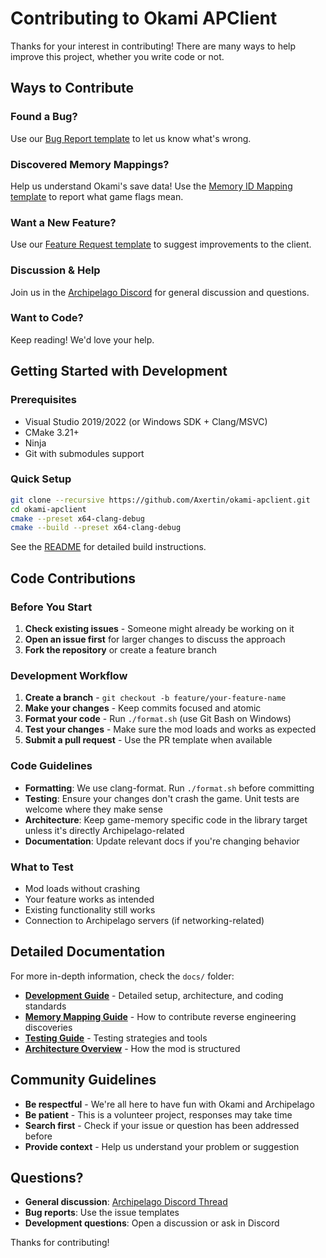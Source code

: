 # Contributing to Okami APClient

Thanks for your interest in contributing! There are many ways to help improve this project, whether you write code or not.

## Ways to Contribute

### **Found a Bug?**
Use our [Bug Report template](https://github.com/Axertin/okami-apclient/issues/new?template=bug_report.md) to let us know what's wrong.

### **Discovered Memory Mappings?**
Help us understand Okami's save data! Use the [Memory ID Mapping template](https://github.com/Axertin/okami-apclient/issues/new?template=memory_id_mapping.md) to report what game flags mean.

### **Want a New Feature?**
Use our [Feature Request template](https://github.com/Axertin/okami-apclient/issues/new?template=feature_request.md) to suggest improvements to the client.

### **Discussion & Help**
Join us in the [Archipelago Discord](https://discord.com/channels/731205301247803413/1196620860405067848) for general discussion and questions.

### **Want to Code?**
Keep reading! We'd love your help.

## Getting Started with Development

### Prerequisites
- Visual Studio 2019/2022 (or Windows SDK + Clang/MSVC)
- CMake 3.21+
- Ninja
- Git with submodules support

### Quick Setup
```bash
git clone --recursive https://github.com/Axertin/okami-apclient.git
cd okami-apclient
cmake --preset x64-clang-debug
cmake --build --preset x64-clang-debug
```

See the [README](README.md) for detailed build instructions.

## Code Contributions

### Before You Start
1. **Check existing issues** - Someone might already be working on it
2. **Open an issue first** for larger changes to discuss the approach
3. **Fork the repository** or create a feature branch

### Development Workflow
1. **Create a branch** - `git checkout -b feature/your-feature-name`
2. **Make your changes** - Keep commits focused and atomic
3. **Format your code** - Run `./format.sh` (use Git Bash on Windows)
4. **Test your changes** - Make sure the mod loads and works as expected
5. **Submit a pull request** - Use the PR template when available

### Code Guidelines
- **Formatting**: We use clang-format. Run `./format.sh` before committing
- **Testing**: Ensure your changes don't crash the game. Unit tests are welcome where they make sense
- **Architecture**: Keep game-memory specific code in the library target unless it's directly Archipelago-related
- **Documentation**: Update relevant docs if you're changing behavior

### What to Test
- Mod loads without crashing
- Your feature works as intended
- Existing functionality still works
- Connection to Archipelago servers (if networking-related)

## Detailed Documentation
For more in-depth information, check the `docs/` folder:
- **[Development Guide](docs/development.md)** - Detailed setup, architecture, and coding standards
- **[Memory Mapping Guide](docs/memory-mapping.md)** - How to contribute reverse engineering discoveries
- **[Testing Guide](docs/testing.md)** - Testing strategies and tools
- **[Architecture Overview](docs/architecture.md)** - How the mod is structured

## Community Guidelines

- **Be respectful** - We're all here to have fun with Okami and Archipelago
- **Be patient** - This is a volunteer project, responses may take time
- **Search first** - Check if your issue or question has been addressed before
- **Provide context** - Help us understand your problem or suggestion

## Questions?

- **General discussion**: [Archipelago Discord Thread](https://discord.com/channels/731205301247803413/1196620860405067848)
- **Bug reports**: Use the issue templates
- **Development questions**: Open a discussion or ask in Discord

Thanks for contributing!
